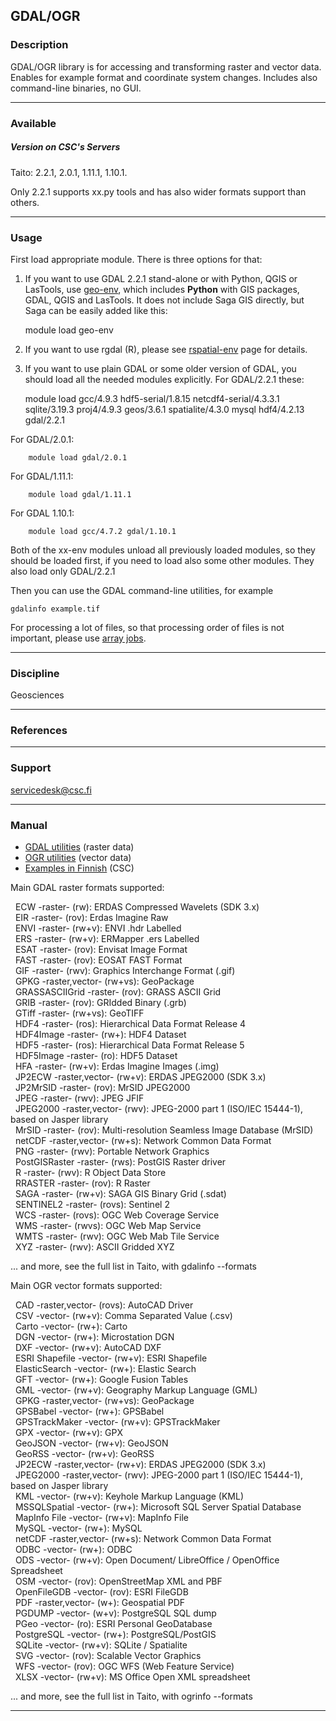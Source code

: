 ## GDAL/OGR

### Description

GDAL/OGR library is for accessing and transforming raster and vector data. Enables for example format and coordinate system changes. Includes also command-line binaries, no GUI.

* * *

### Available

##### Version on CSC's Servers

Taito: 2.2.1, 2.0.1, 1.11.1, 1.10.1.

Only 2.2.1 supports xx.py tools and has also wider formats support than others.

* * *

### Usage

First load appropriate module. There is three options for that:

1) If you want to use GDAL 2.2.1 stand-alone or with Python, QGIS or LasTools, use [geo-env](https://research.csc.fi/-/geo-env), which includes **Python** with GIS packages, GDAL, QGIS and LasTools.  It does not include Saga GIS directly, but Saga can be easily added like this:

    module load geo-env

2) If you want to use rgdal (R), please see [rspatial-env](https://research.csc.fi/-/rspatial-env) page for details.

3) If you want to use plain GDAL or some older version of GDAL, you should load all the needed modules explicitly. For GDAL/2.2.1 these:

    module load gcc/4.9.3 hdf5-serial/1.8.15 netcdf4-serial/4.3.3.1 sqlite/3.19.3 proj4/4.9.3 geos/3.6.1 spatialite/4.3.0 mysql hdf4/4.2.13 gdal/2.2.1

For GDAL/2.0.1:

        module load gdal/2.0.1

For GDAL/1.11.1:

        module load gdal/1.11.1

For GDAL 1.10.1:

        module load gcc/4.7.2 gdal/1.10.1

Both of the xx-env modules unload all previously loaded modules, so they should be loaded first, if you need to load also some other modules. They also load only GDAL/2.2.1

Then you can use the GDAL command-line utilities, for example

    gdalinfo example.tif

For processing a lot of files, so that processing order of files is not important, please use [array jobs](https://research.csc.fi/taito-array-jobs).

* * *

### Discipline

Geosciences  

* * *

### References

* * *

### Support

servicedesk@csc.fi

* * *

### Manual

*   [GDAL utilities](http://www.gdal.org/gdal_utilities.html) (raster data)
*   [OGR utilities](http://www.gdal.org/ogr_utilities.html) (vector data)
*   [Examples in Finnish](https://research.csc.fi/gdal_ogr) (CSC)

Main GDAL raster formats supported:

  ECW -raster- (rw): ERDAS Compressed Wavelets (SDK 3.x)  
  EIR -raster- (rov): Erdas Imagine Raw  
  ENVI -raster- (rw+v): ENVI .hdr Labelled  
  ERS -raster- (rw+v): ERMapper .ers Labelled  
  ESAT -raster- (rov): Envisat Image Format  
  FAST -raster- (rov): EOSAT FAST Format  
  GIF -raster- (rwv): Graphics Interchange Format (.gif)  
  GPKG -raster,vector- (rw+vs): GeoPackage  
  GRASSASCIIGrid -raster- (rov): GRASS ASCII Grid  
  GRIB -raster- (rov): GRIdded Binary (.grb)  
  GTiff -raster- (rw+vs): GeoTIFF  
  HDF4 -raster- (ros): Hierarchical Data Format Release 4  
  HDF4Image -raster- (rw+): HDF4 Dataset  
  HDF5 -raster- (ros): Hierarchical Data Format Release 5  
  HDF5Image -raster- (ro): HDF5 Dataset  
  HFA -raster- (rw+v): Erdas Imagine Images (.img)  
  JP2ECW -raster,vector- (rw+v): ERDAS JPEG2000 (SDK 3.x)  
  JP2MrSID -raster- (rov): MrSID JPEG2000  
  JPEG -raster- (rwv): JPEG JFIF  
  JPEG2000 -raster,vector- (rwv): JPEG-2000 part 1 (ISO/IEC 15444-1), based on Jasper library  
  MrSID -raster- (rov): Multi-resolution Seamless Image Database (MrSID)  
  netCDF -raster,vector- (rw+s): Network Common Data Format    
  PNG -raster- (rwv): Portable Network Graphics  
  PostGISRaster -raster- (rws): PostGIS Raster driver  
  R -raster- (rwv): R Object Data Store  
  RRASTER -raster- (rov): R Raster  
  SAGA -raster- (rw+v): SAGA GIS Binary Grid (.sdat)  
  SENTINEL2 -raster- (rovs): Sentinel 2  
  WCS -raster- (rovs): OGC Web Coverage Service  
  WMS -raster- (rwvs): OGC Web Map Service  
  WMTS -raster- (rwv): OGC Web Mab Tile Service  
  XYZ -raster- (rwv): ASCII Gridded XYZ

... and more, see the full list in Taito, with gdalinfo --formats

Main OGR vector formats supported:

  CAD -raster,vector- (rovs): AutoCAD Driver  
  CSV -vector- (rw+v): Comma Separated Value (.csv)  
  Carto -vector- (rw+): Carto  
  DGN -vector- (rw+): Microstation DGN  
  DXF -vector- (rw+v): AutoCAD DXF  
  ESRI Shapefile -vector- (rw+v): ESRI Shapefile  
  ElasticSearch -vector- (rw+): Elastic Search  
  GFT -vector- (rw+): Google Fusion Tables  
  GML -vector- (rw+v): Geography Markup Language (GML)  
  GPKG -raster,vector- (rw+vs): GeoPackage  
  GPSBabel -vector- (rw+): GPSBabel  
  GPSTrackMaker -vector- (rw+v): GPSTrackMaker  
  GPX -vector- (rw+v): GPX  
  GeoJSON -vector- (rw+v): GeoJSON  
  GeoRSS -vector- (rw+v): GeoRSS  
  JP2ECW -raster,vector- (rw+v): ERDAS JPEG2000 (SDK 3.x)  
  JPEG2000 -raster,vector- (rwv): JPEG-2000 part 1 (ISO/IEC 15444-1), based on Jasper library  
  KML -vector- (rw+v): Keyhole Markup Language (KML)  
  MSSQLSpatial -vector- (rw+): Microsoft SQL Server Spatial Database  
  MapInfo File -vector- (rw+v): MapInfo File  
  MySQL -vector- (rw+): MySQL  
  netCDF -raster,vector- (rw+s): Network Common Data Format    
  ODBC -vector- (rw+): ODBC  
  ODS -vector- (rw+v): Open Document/ LibreOffice / OpenOffice Spreadsheet  
  OSM -vector- (rov): OpenStreetMap XML and PBF  
  OpenFileGDB -vector- (rov): ESRI FileGDB  
  PDF -raster,vector- (w+): Geospatial PDF  
  PGDUMP -vector- (w+v): PostgreSQL SQL dump  
  PGeo -vector- (ro): ESRI Personal GeoDatabase  
  PostgreSQL -vector- (rw+): PostgreSQL/PostGIS  
  SQLite -vector- (rw+v): SQLite / Spatialite  
  SVG -vector- (rov): Scalable Vector Graphics  
  WFS -vector- (rov): OGC WFS (Web Feature Service)  
  XLSX -vector- (rw+v): MS Office Open XML spreadsheet

... and more, see the full list in Taito, with ogrinfo --formats

* * *